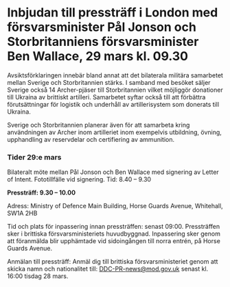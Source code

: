 # Inbjudan till pressträff i London med försvarsminister Pål Jonson och Storbritanniens försvarsminister Ben Wallace, 29 mars kl. 09.30

Avsiktsförklaringen innebär bland annat att det bilaterala militära samarbetet mellan Sverige och Storbritannien stärks. I samband med besöket säljer Sverige också 14 Archer\-pjäser till Storbritannien vilket möjliggör donationer till Ukraina av brittiskt artilleri. Samarbetet syftar också till att förbättra förutsättningar för logistik och underhåll av artillerisystem som donerats till Ukraina.

Sverige och Storbritannien planerar även för att samarbeta kring användningen av Archer inom artilleriet inom exempelvis utbildning, övning, upphandling av reservdelar och certifiering av ammunition.

### Tider 29:e mars

Bilateralt möte mellan Pål Jonson och Ben Wallace med signering av Letter of Intent. Fototillfälle vid signering.
Tid: 8\.40 – 9\.30

**Pressträff: 9\.30 – 10\.00**

Adress: Ministry of Defence Main Building, Horse Guards Avenue, Whitehall, SW1A 2HB

Tid och plats för inpassering innan pressträffen: senast 09:00\. Pressträffen sker i brittiska försvarsministeriets huvudbyggnad. Inpassering sker genom att föranmälda blir upphämtade vid sidoingången till norra entrén, på Horse Guards Avenue.

Anmälan till pressträff: Anmäl dig till brittiska försvarsministeriet genom att skicka namn och nationalitet till: [DDC\-PR\-news@mod.gov.uk](mailto:DDC-PR-news@mod.gov.uk) senast kl. 16:00 tisdag 28 mars.
